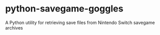 # python-savegame-goggles
A Python utility for retrieving save files from Nintendo Switch savegame archives
